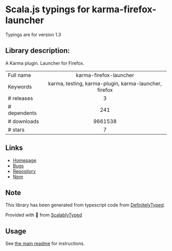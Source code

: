 
# Scala.js typings for karma-firefox-launcher

Typings are for version 1.3

## Library description:
A Karma plugin. Launcher for Firefox.

|                    |                 |
| ------------------ | :-------------: |
| Full name          | karma-firefox-launcher |
| Keywords           | karma, testing, karma-plugin, karma-launcher, firefox |
| # releases         | 3 |
| # dependents       | 241 |
| # downloads        | 9661538 |
| # stars            | 7 |

## Links
- [Homepage](https://github.com/karma-runner/karma-firefox-launcher#readme)
- [Bugs](https://github.com/karma-runner/karma-firefox-launcher/issues)
- [Repository](https://github.com/karma-runner/karma-firefox-launcher)
- [Npm](https://www.npmjs.com/package/karma-firefox-launcher)
    


## Note
This library has been generated from typescript code from [DefinitelyTyped](https://definitelytyped.org).

Provided with :purple_heart: from [ScalablyTyped](https://github.com/oyvindberg/ScalablyTyped)

## Usage
See [the main readme](../../readme.md) for instructions.


